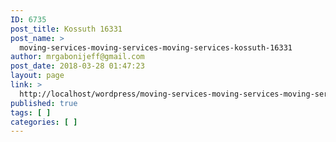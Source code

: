```yaml
---
ID: 6735
post_title: Kossuth 16331
post_name: >
  moving-services-moving-services-moving-services-kossuth-16331
author: mrgabonijeff@gmail.com
post_date: 2018-03-28 01:47:23
layout: page
link: >
  http://localhost/wordpress/moving-services-moving-services-moving-services-kossuth-16331/
published: true
tags: [ ]
categories: [ ]
---
```

